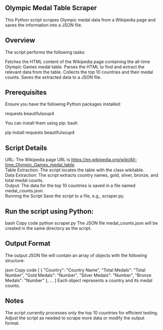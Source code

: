 ## Olympic Medal Table Scraper
This Python script scrapes Olympic medal data from a Wikipedia page and saves the information into a JSON file.

## Overview
The script performs the following tasks:

Fetches the HTML content of the Wikipedia page containing the all-time Olympic Games medal table.
Parses the HTML to find and extract the relevant data from the table.
Collects the top 10 countries and their medal counts.
Saves the extracted data to a JSON file.

## Prerequisites
Ensure you have the following Python packages installed:

requests
beautifulsoup4

You can install them using pip:
bash

pip install requests beautifulsoup4

## Script Details
URL: The Wikipedia page URL is https://en.wikipedia.org/wiki/All-time_Olympic_Games_medal_table. 
</br>
Table Extraction: The script locates the table with the class wikitable.
</br>
Data Extraction: The script extracts country names, gold, silver, bronze, and total medal counts.
</br>
Output: The data for the top 10 countries is saved in a file named medal_counts.json.
</br>
Running the Script
Save the script to a file, e.g., scraper.py.

## Run the script using Python:

bash
Copy code
python scraper.py
The JSON file medal_counts.json will be created in the same directory as the script.

## Output Format
The output JSON file will contain an array of objects with the following structure:

json
Copy code
[
    {
        "Country": "Country Name",
        "Total Medals": "Total Number",
        "Gold Medals": "Number",
        "Silver Medals": "Number",
        "Bronze Medals": "Number"
    },
    ...
]
Each object represents a country and its medal counts.

## Notes
The script currently processes only the top 10 countries for efficient testing.
Adjust the script as needed to scrape more data or modify the output format.
